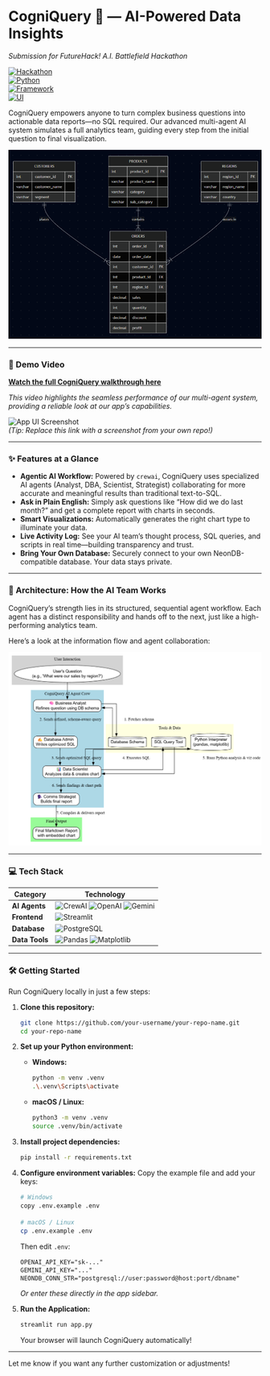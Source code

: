 # CogniQuery 🤖 — AI-Powered Data Insights

*Submission for FutureHack! A.I. Battlefield Hackathon*

[![Hackathon](https://img.shields.io/badge/FutureHack!-A.I.Battlefield-blueviolet)](https://www.futurehack.dev/)  
[![Python](https://img.shields.io/badge/Python-3.9%2B-blue)](https://www.python.org/)  
[![Framework](https://img.shields.io/badge/Framework-crewai-orange)](https://www.crewai.com/)  
[![UI](https://img.shields.io/badge/UI-Streamlit-red)](https://streamlit.io/)

CogniQuery empowers anyone to turn complex business questions into actionable data reports—no SQL required. Our advanced multi-agent AI system simulates a full analytics team, guiding every step from the initial question to final visualization.

![Entity Relationship Diagram](https://github.com/BryanTheLai/futurehack-sql/blob/main/images/futurehack-erd.png?raw=true)

---

### 🎥 Demo Video

**[Watch the full CogniQuery walkthrough here](https://your-video-link-here.com)**

*This video highlights the seamless performance of our multi-agent system, providing a reliable look at our app’s capabilities.*

![App UI Screenshot](https://raw.githubusercontent.com/wbryanteoh/futurehack-sql/main/screenshot.png)  
*(Tip: Replace this link with a screenshot from your own repo!)*

---

### ✨ Features at a Glance

- **Agentic AI Workflow:** Powered by `crewai`, CogniQuery uses specialized AI agents (Analyst, DBA, Scientist, Strategist) collaborating for more accurate and meaningful results than traditional text-to-SQL.
- **Ask in Plain English:** Simply ask questions like “How did we do last month?” and get a complete report with charts in seconds.
- **Smart Visualizations:** Automatically generates the right chart type to illuminate your data.
- **Live Activity Log:** See your AI team’s thought process, SQL queries, and scripts in real time—building transparency and trust.
- **Bring Your Own Database:** Securely connect to your own NeonDB-compatible database. Your data stays private.

---

### 🧠 Architecture: How the AI Team Works

CogniQuery’s strength lies in its structured, sequential agent workflow. Each agent has a distinct responsibility and hands off to the next, just like a high-performing analytics team.

Here’s a look at the information flow and agent collaboration:

![AI Team Workflow Diagram](https://raw.githubusercontent.com/BryanTheLai/futurehack-sql/main/images/graphviz.png)

---

### 💻 Tech Stack

| Category      | Technology                                                                                                                                                                                                |
|---------------|-----------------------------------------------------------------------------------------------------------------------------------------------------------------------------------------------------------|
| **AI Agents** | ![CrewAI](https://img.shields.io/badge/crewAI-Framework-orange) ![OpenAI](https://img.shields.io/badge/OpenAI-GPT--4-42b38f) ![Gemini](https://img.shields.io/badge/Google-Gemini_Pro-4285F4)             |
| **Frontend**  | ![Streamlit](https://img.shields.io/badge/Streamlit-UI-ff4b4b)                                                                                                                                            |
| **Database**  | ![PostgreSQL](https://img.shields.io/badge/PostgreSQL-NeonDB-336791)                                                                                                                                      |
| **Data Tools**| ![Pandas](https://img.shields.io/badge/Pandas-Library-150458) ![Matplotlib](https://img.shields.io/badge/Matplotlib-Library-8a2be2)                                                                       |

---

### 🛠️ Getting Started

Run CogniQuery locally in just a few steps:

1. **Clone this repository:**
    ```bash
    git clone https://github.com/your-username/your-repo-name.git
    cd your-repo-name
    ```

2. **Set up your Python environment:**
    - **Windows:**
        ```bash
        python -m venv .venv
        .\.venv\Scripts\activate
        ```
    - **macOS / Linux:**
        ```bash
        python3 -m venv .venv
        source .venv/bin/activate
        ```

3. **Install project dependencies:**
    ```bash
    pip install -r requirements.txt
    ```

4. **Configure environment variables:**
    Copy the example file and add your keys:
    ```bash
    # Windows
    copy .env.example .env

    # macOS / Linux
    cp .env.example .env
    ```
    Then edit `.env`:
    ```env
    OPENAI_API_KEY="sk-..."
    GEMINI_API_KEY="..."
    NEONDB_CONN_STR="postgresql://user:password@host:port/dbname"
    ```
    *Or enter these directly in the app sidebar.*

5.  **Run the Application:**
    ```bash
    streamlit run app.py
    ```
    Your browser will launch CogniQuery automatically!

---

Let me know if you want any further customization or adjustments!
